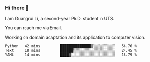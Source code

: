 ### Hi there 👋

<!--
**Solacex/Solacex** is a ✨ _special_ ✨ repository because its `README.md` (this file) appears on your GitHub profile.

Here are some ideas to get you started:

- 🔭 I’m currently working on ...
- 🌱 I’m currently learning ...
- 👯 I’m looking to collaborate on ...
- 🤔 I’m looking for help with ...
- 💬 Ask me about ...
- 📫 How to reach me: ...
- 😄 Pronouns: ...
- ⚡ Fun fact: ...
-->
I am Guangrui Li, a second-year Ph.D. student in UTS.

You can reach me via Email.

Working on domain adaptation and its application to computer vision. 
<!--START_SECTION:waka-->
```text
Python   42 mins         ██████████████▒░░░░░░░░░░   56.76 % 
Text     18 mins         ██████░░░░░░░░░░░░░░░░░░░   24.45 % 
YAML     14 mins         ████▓░░░░░░░░░░░░░░░░░░░░   18.79 % 
```
<!--END_SECTION:waka-->

